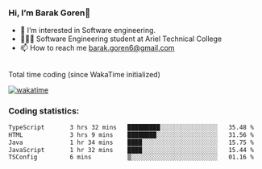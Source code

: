 ###  Hi, I’m Barak Goren👋
- 👀 I’m interested in Software engineering.
- 👨🏼‍🎓 Software Engineering student at Ariel Technical College
- 📫 How to reach me barak.goren6@gmail.com
##
Total time coding (since WakaTime initialized)

[![wakatime](https://wakatime.com/badge/user/5cc5ec80-a806-4ca2-a704-db29274e48cd.svg)](https://wakatime.com/@5cc5ec80-a806-4ca2-a704-db29274e48cd)

   
### Coding statistics:

<!--START_SECTION:waka-->

```txt
TypeScript       3 hrs 32 mins   █████████░░░░░░░░░░░░░░░░   35.48 %
HTML             3 hrs 9 mins    ████████░░░░░░░░░░░░░░░░░   31.56 %
Java             1 hr 34 mins    ████░░░░░░░░░░░░░░░░░░░░░   15.75 %
JavaScript       1 hr 32 mins    ████░░░░░░░░░░░░░░░░░░░░░   15.44 %
TSConfig         6 mins          ▒░░░░░░░░░░░░░░░░░░░░░░░░   01.16 %
```

<!--END_SECTION:waka-->

<!---
barakgoren/barakgoren is a ✨ special ✨ repository because its `README.md` (this file) appears on your GitHub profile.
You can click the Preview link to take a look at your changes.
--->

